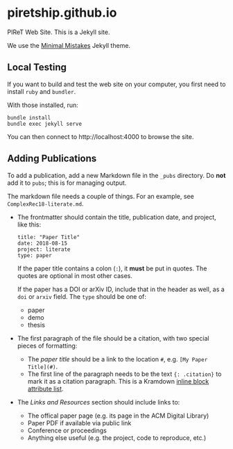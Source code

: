 # piretship.github.io

PIReT Web Site.  This is a Jekyll site.

We use the [Minimal Mistakes](https://mmistakes.github.io/minimal-mistakes/docs/quick-start-guide/) Jekyll theme.

## Local Testing

If you want to build and test the web site on your computer, you first need to install `ruby` and `bundler`.

With those installed, run:

    bundle install
    bundle exec jekyll serve

You can then connect to http://localhost:4000 to browse the site.

## Adding Publications

To add a publication, add a new Markdown file in the `_pubs` directory.  Do **not** add it to `pubs`; this is for managing output.

The markdown file needs a couple of things.  For an example, see `ComplexRec18-literate.md`.

-   The frontmatter should contain the title, publication date, and project, like this:

        title: "Paper Title"
        date: 2018-08-15
        project: literate
        type: paper

    If the paper title contains a colon (`:`), it **must** be put in quotes.  The quotes
    are optional in most other cases.

    If the paper has a DOI or arXiv ID, include that in the header as well, as a `doi` or `arxiv` field.  The `type` should be one of:

    - paper
    - demo
    - thesis

-   The first paragraph of the file should be a citation, with two special pieces of formatting:

    - The *paper title* should be a link to the location `#`, e.g. `[My Paper Title](#)`.
    - The first line of the paragraph needs to be the text `{: .citation}` to mark it as a citation paragraph.
      This is a Kramdown [inline block attribute list](https://kramdown.gettalong.org/syntax.html#block-ials).

-   The *Links and Resources* section should include links to:

    - The offical paper page (e.g. its page in the ACM Digital Library)
    - Paper PDF if available via public link
    - Conference or proceedings
    - Anything else useful (e.g. the project, code to reproduce, etc.)